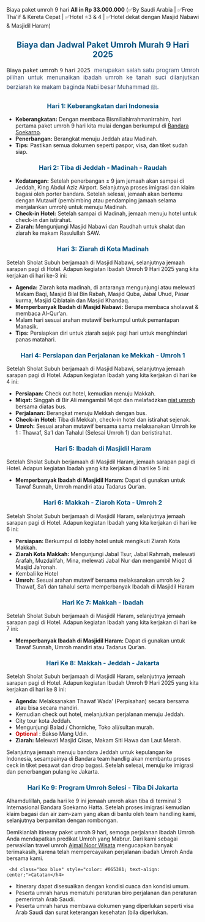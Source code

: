 <div id="1"><div>Biaya paket umroh 9 hari <b> All in Rp 33.000.000</b> (✅By Saudi Arabia | ✅Free Tha'if &amp; Kereta Cepat | ✅Hotel ⭐3 &amp; 4 | ✅Hotel dekat dengan Masjid Nabawi &amp; Masjidil Haram)</div>    
    
 <!--more--> 

  <h2 class="box blue" style="color: #065381; text-align: center;">Biaya dan Jadwal Paket Umroh Murah 9 Hari 2025</h2>
<p style="text-align: justify;"><a href="https://www.ajmalnoorwisata.co.id/2023/05/umroh-9-hari.html" style="background-color: #fdfdfd; box-sizing: border-box; font-family: &quot;Open Sauce One&quot;, system-ui, -apple-system, BlinkMacSystemFont, Ubuntu, &quot;Segoe UI&quot;, Oxygen-Sans, &quot;Helvetica Neue&quot;, Arial, sans-serif; font-size: 15.001px; margin: 0px; outline: none; text-decoration-line: none; transition: color 0.3s;">Biaya paket umroh 9 hari 2025</a><span face="&quot;Open Sauce One&quot;, system-ui, -apple-system, BlinkMacSystemFont, Ubuntu, &quot;Segoe UI&quot;, Oxygen-Sans, &quot;Helvetica Neue&quot;, Arial, sans-serif" style="background-color: #fdfdfd; color: #3a4a68; font-size: 15.001px;">&nbsp; merupakan salah satu program Umroh pilihan untuk menunaikan ibadah umroh ke tanah suci dilanjutkan berziarah ke makam baginda Nabi besar Muhammad ﷺ.</span></p>  
  

 

  


  

<h3 class="box blue" style="color: #065381; text-align: center;">Hari 1: Keberangkatan dari Indonesia</h3>
 <div>  
	<ul>    
	<li><b>Keberangkatan:</b> Dengan membaca Bismillahirrahmanirrahim, hari pertama paket umroh 9 hari kita mulai dengan berkumpul di <a href="https://www.google.com/maps/place/Bandar+Udara+Internasional+Soekarno%E2%80%93Hatta+%28CGK%29/@-6.1270232,106.6543561,15z/data=!4m6!3m5!1s0x2e6a02695aaccb09:0x61dee98159fa3fe5!8m2!3d-6.1270232!4d106.6543561!16zL20vMDRoMTJq?sa=X&amp;ved=2ahUKEwiLg8yJ-O2AAxXf-zgGHcW3B4sQ_BJ6BAhmEAA&amp;ved=2ahUKEwiLg8yJ-O2AAxXf-zgGHcW3B4sQ_BJ6BAh-EAg&amp;entry=tts&amp;shorturl=1" rel="nofollow" target="_blank">Bandara Soekarno</a>. </li>
 	<li><b>Penerbangan:</b> Berangkat menuju Jeddah atau Madinah.</li>
	<li><b>Tips:</b> Pastikan semua dokumen seperti paspor, visa, dan tiket sudah siap.</li>   
   </ul>
</div>  
  
<h3 class="box blue" style="color: #065381; text-align: center;">Hari 2: Tiba di Jeddah - Madinah - Raudah</h3>
<div>   
  <ul> 
	<li><b>Kedatangan:</b> Setelah penerbangan ± 9 jam jemaah akan sampai di Jeddah, King Abdul Aziz Airport. Selanjutnya proses imigrasi dan klaim bagasi oleh porter bandara. Setelah selesai, jemaah akan bertemu dengan Mutawif (pembimbing atau pendamping jamaah selama menjalankan umroh) untuk menuju Madinah.</li>
	<li><b>Check-in Hotel:</b> Setelah sampai di Madinah, jemaah menuju hotel untuk check-in dan istirahat.</li>
	<li><b>Ziarah:</b> Mengunjungi Masjid Nabawi dan Raudhah untuk shalat dan ziarah ke makam Rasulullah SAW.</li>
  </ul>
</div> 

<h3 class="box blue" style="color: #065381; text-align: center;">Hari 3: Ziarah di Kota Madinah</h3>

  <p>Setelah Sholat Subuh berjamaah di Masjid Nabawi, selanjutnya jemaah sarapan pagi di Hotel. Adapun kegiatan Ibadah Umroh 9 Hari 2025 yang kita kerjakan di hari ke-3 ini:</p>
 <div>  
	<ul>
  <li><b>Agenda:</b> Ziarah kota madinah, di antaranya mengunjungi atau melewati Makam Baqi, Masjid Bilal Bin Rabah, Masjid Quba, Jabal Uhud, Pasar kurma, Masjid Qiblatain dan Masjid Khandaq.</li>
  <li><b>Memperbanyak Ibadah di Masjid Nabawi:</b> Berupa membaca sholawat &amp; membaca Al-Qur’an.</li>
  <li>Malam hari sesuai arahan mutawif berkumpul untuk pemantapan Manasik.</li>
  <li><b>Tips:</b> Persiapkan diri untuk ziarah sejak pagi hari untuk menghindari panas matahari.</li>  
  </ul>
</div> 
  
<h3 class="box blue" style="color: #065381; text-align: center;">Hari 4: Persiapan dan Perjalanan ke Mekkah - Umroh 1</h3>
<p>Setelah Sholat Subuh berjamaah di Masjid Nabawi, selanjutnya jemaah sarapan pagi di Hotel. Adapun kegiatan Ibadah yang kita kerjakan di hari ke 4 ini:</p>
 <div>  
	<ul>   
  <li><b>Persiapan:</b> Check out hotel, kemudian menuju Makkah.</li>
  <li><b>Miqat:</b> Singgah di Bir Ali mengambil Miqot dan melafadzkan <a href="https://www.ajmalnoorwisata.co.id/2023/03/niat-umroh-yang-benar.html">niat umroh </a> bersama diatas bus.</li>
  <li><b>Perjalanan:</b> Berangkat menuju Mekkah dengan bus.</li>
  <li><b>Check-in Hotel:</b> Tiba di Mekkah, check-in hotel dan istirahat sejenak.</li>
  <li><b>Umroh:</b> Sesuai arahan mutawif bersama sama melaksanakan Umroh ke 1 : Thawaf, Sa’I dan Tahalul (Selesai Umroh 1) dan beristirahat.</li>       
  </ul>
</div> 
  
  <h3 class="box blue" style="color: #065381; text-align: center;">Hari 5: Ibadah di Masjidil Haram</h3>
  <p>Setelah Sholat Subuh berjamaah di Masjidil Haram, jemaah sarapan pagi di Hotel. Adapun kegiatan Ibadah yang kita kerjakan di hari ke 5 ini:</p>
 <div>  
 <div>  
	<ul>
      <li><b>Memperbanyak Ibadah di Masjidil Haram:</b> Dapat di gunakan untuk Tawaf Sunnah, Umroh mandiri atau Tadarus Qur’an.</li>
  </ul>
</div>   
  
<h3 class="box blue" style="color: #065381; text-align: center;">Hari 6: Makkah - Ziaroh Kota - Umroh 2</h3>
   <p>Setelah Sholat Subuh berjamaah di Masjidil Haram, selanjutnya jemaah sarapan pagi di Hotel. Adapun kegiatan Ibadah yang kita kerjakan di hari ke 6 ini:</p> 
 <div>  
  <ul>
    <li><b>Persiapan:</b> Berkumpul di lobby hotel untuk mengikuti Ziarah Kota Makkah.</li>
    <li><b>Ziarah Kota Makkah: </b>Mengunjungi Jabal Tsur, Jabal Rahmah, melewati Arafah, Muzdalifah, Mina, melewati Jabal Nur dan mengambil Miqot di Masjid Ja’ronah.</li>
    <li>Kembali ke Hotel</li>
    <li><b>Umroh:</b> Sesuai arahan mutawif bersama melaksanakan umroh ke 2 Thawaf, Sa’i dan tahalul serta memperbanyak Ibadah di Masjidil Haram</li>
  </ul>
  </div> 
  
  <h3 class="box blue" style="color: #065381; text-align: center;">Hari Ke 7: Makkah - Ibadah</h3>
    <p>Setelah Sholat Subuh berjamaah di Masjidil Haram, selanjutnya jemaah sarapan pagi di Hotel. Adapun kegiatan Ibadah yang kita kerjakan di hari ke 7 ini:</p> 
   <div>  
  <ul>
    <li><b>Memperbanyak Ibadah di Masjidil Haram:</b> Dapat di gunakan untuk Tawaf Sunnah, Umroh mandiri atau Tadarus Qur’an.</li>
  </ul>
</div>   
  
  <h3 class="box blue" style="color: #065381; text-align: center;">Hari Ke 8: Makkah - Jeddah - Jakarta</h3>
     <p>Setelah Sholat Subuh berjamaah di Masjidil Haram, selanjutnya jemaah sarapan pagi di Hotel. Adapun kegiatan Ibadah Umroh 9 Hari 2025 yang kita kerjakan di hari ke 8 ini:</p>   
 <div> 
	<ul>
      <li><b>Agenda:</b> Melaksanakan Thawaf Wada’ (Perpisahan) secara bersama atau bisa secara mandiri.</li>
      <li>Kemudian check out hotel, melanjutkan perjalanan menuju Jeddah.</li>
      <li>City tour kota Jeddah.</li>
      <li>Mengunjungi Balad / Chorniche, Toko ali/sultan murah.</li>
      <li><span style="color: #cc0000;"><b>Optional</b></span> : Bakso Mang Udin.</li>
      <li><b>Ziarah:</b> Melewati Masjid Qisas, Makam Siti Hawa dan Laut Merah.</li>
  </ul>
</div>  
      <p>Selanjutnya jemaah menuju bandara Jeddah untuk kepulangan ke Indonesia, sesampainya di Bandara team handlig akan membantu proses ceck in tiket pesawat dan drop bagasi. Setelah selesai, menuju ke imigrasi dan penerbangan pulang ke Jakarta.</p>
 
  
<h3 class="box blue" style="color: #065381; text-align: center;">Hari Ke 9: Program Umroh Selesi - Tiba Di Jakarta</h3>
<p>Alhamdulillah, pada hari ke 9 ini jemaah umroh akan tiba di terminal 3 Internasional Bandara Soekarno Hatta. Setelah proses imigrasi kemudian klaim bagasi dan air zam-zam yang akan di bantu oleh team handling kami, selanjutnya berpamitan dengan rombongan.</p>
   
 <p>Demikianlah itineray paket umroh 9 hari, semoga perjalanan ibadah Umroh Anda mendapatkan predikat Umroh yang Mabrur. Dari kami sebagai perwakilan travel umroh <a href="https://www.ajmalnoorwisata.co.id/">Ajmal Noor Wisata</a> mengucapkan banyak terimakasih, karena telah mempercayakan perjalanan ibadah Umroh Anda bersama kami.</p>

     <h4 class="box blue" style="color: #065381; text-align: center;">Catatan</h4>
 <div> 
	<ul>
      <li>Itinerary dapat disesuaikan dengan kondisi cuaca dan kondisi umum.</li>
      <li>Peserta umrah harus mematuhi peraturan biro perjalanan dan peraturan pemerintah Arab Saudi.</li>
<li>Peserta umrah harus membawa dokumen yang diperlukan seperti visa Arab Saudi dan surat keterangan kesehatan (bila diperlukan.</li>
        </ul>
</div>


<div class="tagembed-widget" data-tags="false" data-widget-id="2070883" style="height: 100%; width: 100%;" view-url="https://widget.tagembed.com/2070883"></div><script src="https://widget.tagembed.com/embed.min.js" type="text/javascript"></script></div></div>
